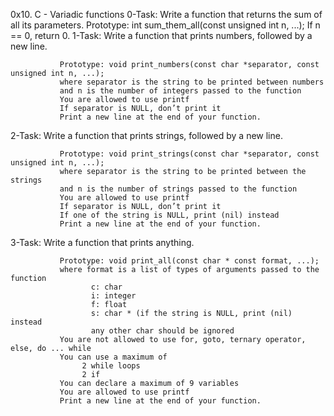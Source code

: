 0x10. C - Variadic functions 0-Task: Write a function that returns the sum of all its parameters. Prototype: int sum_them_all(const unsigned int n, ...); If n == 0, return 0. 1-Task: Write a function that prints numbers, followed by a new line.

               Prototype: void print_numbers(const char *separator, const unsigned int n, ...);
               where separator is the string to be printed between numbers
               and n is the number of integers passed to the function
               You are allowed to use printf
               If separator is NULL, don’t print it
               Print a new line at the end of your function.
2-Task: Write a function that prints strings, followed by a new line.

               Prototype: void print_strings(const char *separator, const unsigned int n, ...);
               where separator is the string to be printed between the strings
               and n is the number of strings passed to the function
               You are allowed to use printf
               If separator is NULL, don’t print it
               If one of the string is NULL, print (nil) instead
               Print a new line at the end of your function.
3-Task: Write a function that prints anything.

               Prototype: void print_all(const char * const format, ...);
               where format is a list of types of arguments passed to the function
                      c: char
                      i: integer
                      f: float
                      s: char * (if the string is NULL, print (nil) instead
                      any other char should be ignored
               You are not allowed to use for, goto, ternary operator, else, do ... while
               You can use a maximum of
                    2 while loops
                    2 if
               You can declare a maximum of 9 variables
               You are allowed to use printf
               Print a new line at the end of your function.
